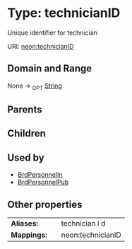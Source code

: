 
# Type: technicianID


Unique identifier for technician

URI: [neon:technicianID](https://data.neonscience.org/technicianID)


## Domain and Range

None ->  <sub>OPT</sub> [String](types/String.md)

## Parents


## Children


## Used by

 * [BrdPersonnelIn](BrdPersonnelIn.md)
 * [BrdPersonnelPub](BrdPersonnelPub.md)

## Other properties

|  |  |  |
| --- | --- | --- |
| **Aliases:** | | technician i d |
| **Mappings:** | | neon:technicianID |

